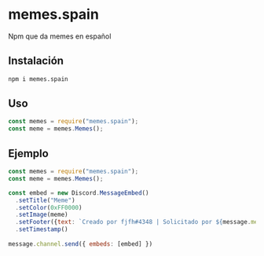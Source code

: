 # memes.spain
Npm que da memes en español
## Instalación
```sh
npm i memes.spain
```
## Uso
```js
const memes = require("memes.spain");
const meme = memes.Memes();
```
## Ejemplo
```js
const memes = require("memes.spain");
const meme = memes.Memes();

const embed = new Discord.MessageEmbed()
  .setTitle("Meme")
  .setColor(0xFF0000)
  .setImage(meme)
  .setFooter({text: `Creado por fjfh#4348 | Solicitado por ${message.member.displayName}`})
  .setTimestamp()
  
message.channel.send({ embeds: [embed] })
```
